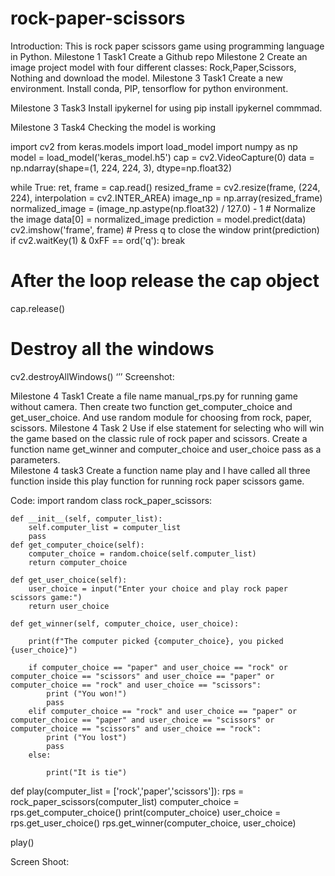 # rock-paper-scissors

Introduction: This is rock paper scissors game using  programming language in Python.
 Milestone 1 Task1
Create a Github repo
 Milestone 2
Create an image project model with four different classes: Rock,Paper,Scissors, Nothing and download the model.
 Milestone 3 Task1
Create a new environment. Install conda, PIP, tensorflow for python environment.

Milestone 3  Task3
Install ipykernel for using pip install ipykernel commmad. 

Milestone 3 Task4
Checking the model is working

import cv2
from keras.models import load_model
import numpy as np
model = load_model('keras_model.h5')
cap = cv2.VideoCapture(0)
data = np.ndarray(shape=(1, 224, 224, 3), dtype=np.float32)

while True: 
    ret, frame = cap.read()
    resized_frame = cv2.resize(frame, (224, 224), interpolation = cv2.INTER_AREA)
    image_np = np.array(resized_frame)
    normalized_image = (image_np.astype(np.float32) / 127.0) - 1 # Normalize the image
    data[0] = normalized_image
    prediction = model.predict(data)
    cv2.imshow('frame', frame)
    # Press q to close the window
    print(prediction)
    if cv2.waitKey(1) & 0xFF == ord('q'):
        break
            
# After the loop release the cap object
cap.release()
# Destroy all the windows
cv2.destroyAllWindows()
 ‘’’
Screenshot:
 
 Milestone 4 Task1
Create  a file name manual_rps.py for running game without camera. Then create two function get_computer_choice and get_user_choice. And use random module for choosing from rock, paper, scissors. 
Milestone 4 Task 2
Use if else statement for selecting who will win the game based  on the classic rule of rock paper and scissors.  Create a function name get_winner and computer_choice and user_choice pass as a parameters.  
Milestone 4 task3
Create a function name play and I have called all three   function inside this play function for running rock paper scissors game. 

Code: 
import random
class rock_paper_scissors:
      
    def __init__(self, computer_list):
        self.computer_list = computer_list  
        pass  
    def get_computer_choice(self):
        computer_choice = random.choice(self.computer_list)
        return computer_choice

    def get_user_choice(self):
        user_choice = input("Enter your choice and play rock paper scissors game:")
        return user_choice
              
    def get_winner(self, computer_choice, user_choice):
        
        print(f"The computer picked {computer_choice}, you picked {user_choice}")

        if computer_choice == "paper" and user_choice == "rock" or computer_choice == "scissors" and user_choice == "paper" or computer_choice == "rock" and user_choice == "scissors":
            print ("You won!") 
            pass
        elif computer_choice == "rock" and user_choice == "paper" or computer_choice == "paper" and user_choice == "scissors" or computer_choice == "scissors" and user_choice == "rock":
            print ("You lost")
            pass
        else: 
        
            print("It is tie")

def play(computer_list = ['rock','paper','scissors']):
    rps = rock_paper_scissors(computer_list)
    computer_choice = rps.get_computer_choice()
    print(computer_choice)
    user_choice = rps.get_user_choice()
    rps.get_winner(computer_choice, user_choice)

play()


Screen Shoot:
